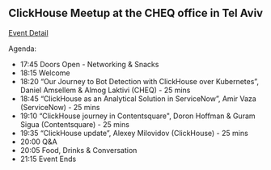 ## ClickHouse Meetup at the CHEQ office in Tel Aviv

[Event Detail](https://www.meetup.com/clickhouse-tel-aviv-user-group/events/289599423/)

Agenda:
* 17:45 Doors Open - Networking & Snacks
* 18:15 Welcome
* 18:20 “Our Journey to Bot Detection with ClickHouse over Kubernetes”, Daniel Amsellem & Almog Laktivi (CHEQ) - 25 mins
* 18:45 “ClickHouse as an Analytical Solution in ServiceNow”, Amir Vaza (ServiceNow) - 25 mins
* 19:10 “ClickHouse journey in Contentsquare", Doron Hoffman & Guram Sigua (Contentsquare) - 25 mins
* 19:35 “ClickHouse update”, Alexey Milovidov (ClickHouse) - 25 mins
* 20:00 Q&A
* 20:05 Food, Drinks & Conversation
* 21:15 Event Ends
